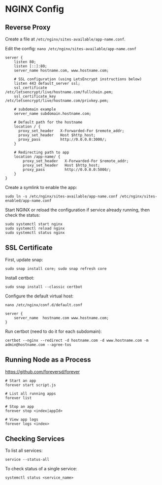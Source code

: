 # NGINX Config

## Reverse Proxy

Create a file at `/etc/nginx/sites-available/app-name.conf`.

Edit the config: `nano /etc/nginx/sites-available/app-name.conf`

```
server {
    listen 80;
    listen [::]:80;
    server_name hostname.com, www.hostname.com;
    
    # SSL configuration (using LetsEncrypt instructions below)
    listen 443 default_server ssl;
    ssl_certificate     /etc/letsencrypt/live/hostname.com/fullchain.pem;
    ssl_certificate_key /etc/letsencrypt/live/hostname.com/privkey.pem;

    # subdomain example
    server_name subdomain.hostname.com;

    # Default path for the hostname
    location / {
      proxy_set_header   X-Forwarded-For $remote_addr;
      proxy_set_header   Host $http_host;
      proxy_pass         http://0.0.0.0:3000/;
    }

    # Redirecting path to app
    location /app-name/ {
        proxy_set_header   X-Forwarded-For $remote_addr;
        proxy_set_header   Host $http_host;
        proxy_pass         http://0.0.0.0:5000/;
    }
}
```

Create a symlink to enable the app:

```
sudo ln -s /etc/nginx/sites-available/app-name.conf /etc/nginx/sites-enabled/app-name.conf
```

Start NGINX or reload the configuration if service already running, then check the status:

```
sudo systemctl start nginx
sudo systemctl reload nginx
sudo systemctl status nginx
```

## SSL Certificate

First, update snap:

```
sudo snap install core; sudo snap refresh core
```

Install certbot:

```
sudo snap install --classic certbot
```

Configure the default virtual host:

```
nano /etc/nginx/conf.d/default.conf

server {
    server_name  hostname.com www.hostname.com;
}
```

Run certbot (need to do it for each subdomain):

```
certbot --nginx --redirect -d hostname.com -d www.hostname.com -m admin@hostname.com --agree-tos
```

## Running Node as a Process

https://github.com/foreversd/forever

```
# Start an app
forever start script.js

# List all running apps
forever list

# Stop an app
forever stop <index|appId>

# View app logs
forever logs <index>
```

## Checking Services

To list all services:

```
service --status-all
```

To check status of a single service:

```
systemctl status <service_name>
```
